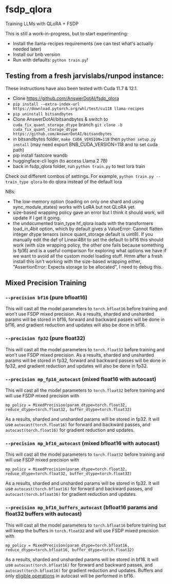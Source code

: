 # fsdp_qlora
Training LLMs with QLoRA + FSDP

This is still a work-in-progress, but to start experimenting:

- Install the llama-recipes requirements (we can test what's actually needed later)
- Install our bnb version
- Run with defaults: `python train.py`!

## Testing from a fresh jarvislabs/runpod instance:
These instructions have also been tested with Cuda 11.7 & 12.1.

- Clone https://github.com/AnswerDotAI/fsdp_qlora
- `pip install --extra-index-url https://download.pytorch.org/whl/test/cu118 llama-recipes`
- `pip uninstall bitsandbytes`
- Clone AnswerDotAI/bitsandbytes & switch to `cuda_fix_quant_storage_dtype` branch `git clone -b cuda_fix_quant_storage_dtype https://github.com/AnswerDotAI/bitsandbytes`
- in bitsandbytes folder, `make CUDA_VERSION=118` then `python setup.py install` (may need export BNB_CUDA_VERSION=118 and to set cuda path)
- pip install fastcore wandb
- huggingface-cli login (to access Llama 2 7B)
- back in fsdp_qlora folder, run `python train.py` to test lora train

Check out different combos of settings. For example,
`python train.py --train_type qlora` to do qlora instead of the default lora

NBs:

- The low-memory option (loading on only one shard and using sync_module_states) works with LoRA but not QLoRA yet. 
- size-based wrapping policy gave an error but I think it should work, will update if I get it going.
- the undocumented train_type hf_qlora loads with the transformers load_in_4bit option, which by default gives a ValueError: Cannot flatten integer dtype tensors (since quant_storage default is uint8). If you manually edit the def of Linear4Bit to set the default to bf16 this should work (with size wrapping policy, the other one fails because something is fp16) and is a useful comparison for exploring what options we have if we want to avoid all the custom model loading stuff. Hmm after a fresh install this isn't working with the size-based wrapping either, "AssertionError: Expects storage to be allocated", I need to debug this.


## Mixed Precision Training

### `--precision bf16` (pure bfloat16)

This will cast all the model parameters to `torch.bfloat16` before training and won't use FSDP mixed precision. As a results, sharded and unsharded params will be stored in bf16, forward and backward passes will be done in bf16, and gradient reduction and updates will also be done in bf16.

### `--precision fp32` (pure float32)

This will cast all the model parameters to `torch.float32` before training and won't use FSDP mixed precision. As a results, sharded and unsharded params will be stored in fp32, forward and backward passes will be done in fp32, and gradient reduction and updates will also be done in fp32.


### `--precision mp_fp16_autocast` (mixed float16 with autocast)

This will cast all the model parameters to `torch.float32` before training and will use FSDP mixed precision with 

```
mp_policy = MixedPrecision(param_dtype=torch.float32, reduce_dtype=torch.float32, buffer_dtype=torch.float32)
```

As a results, sharded and unsharded params will be stored in fp32. It will use `autocast(torch.float16)` for forward and backward passes, and `autocast(torch.float16)` for gradient reduction and updates.


### `--precision mp_bf16_autocast` (mixed bfloat16 with autocast)

This will cast all the model parameters to `torch.float32` before training and will use FSDP mixed precision with 

```
mp_policy = MixedPrecision(param_dtype=torch.float32, reduce_dtype=torch.float32, buffer_dtype=torch.float32)
```

As a results, sharded and unsharded params will be stored in fp32. It will use `autocast(torch.bfloat16)` for forward and backward passes, and `autocast(torch.bfloat16)` for gradient reduction and updates.


### `--precision mp_bf16_buffers_autocast` (bfloat16 params and float32 buffers with autocast)

This will cast all the model parameters to `torch.bfloat16` before training but will keep the buffers in `torch.float32` and will use FSDP mixed precision with 

```
mp_policy = MixedPrecision(param_dtype=torch.bfloat16, reduce_dtype=torch.bfloat16, buffer_dtype=torch.float32)
```

As a results, sharded and unsharded params will be stored in bf16. It will use `autocast(torch.bfloat16)` for forward and backward passes, and `autocast(torch.bfloat16)` for gradient reduction and updates. Buffers and only [eligible operations](https://pytorch.org/docs/stable/amp.html#cuda-ops-that-can-autocast-to-float16) in autocast will be performed in bf16.
